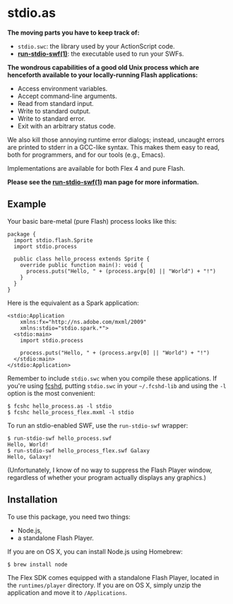 stdio.as
========

**The moving parts you have to keep track of:**

* `stdio.swc`: the library used by your ActionScript code.
* **[run-stdio-swf(1)][]**: the executable used to run your SWFs.

**The wondrous capabilities of a good old Unix process which are
henceforth available to your locally-running Flash applications:**

* Access environment variables.
* Accept command-line arguments.
* Read from standard input.
* Write to standard output.
* Write to standard error.
* Exit with an arbitrary status code.

We also kill those annoying runtime error dialogs; instead, uncaught
errors are printed to stderr in a GCC-like syntax.  This makes them
easy to read, both for programmers, and for our tools (e.g., Emacs).

Implementations are available for both Flex 4 and pure Flash.

**Please see the [run-stdio-swf(1)][] man page for more information.**

[run-stdio-swf(1)]: http://dbrock.github.com/stdio.as/run-stdio-swf.1


Example
-------

Your basic bare-metal (pure Flash) process looks like this:

    package {
      import stdio.flash.Sprite
      import stdio.process
    
      public class hello_process extends Sprite {
        override public function main(): void {
          process.puts("Hello, " + (process.argv[0] || "World") + "!")
        }
      }
    }

Here is the equivalent as a Spark application:

    <stdio:Application
        xmlns:fx="http://ns.adobe.com/mxml/2009"
        xmlns:stdio="stdio.spark.*">
      <stdio:main>
        import stdio.process
    
        process.puts("Hello, " + (process.argv[0] || "World") + "!")
      </stdio:main>
    </stdio:Application>

Remember to include `stdio.swc` when you compile these applications.
If you're using [fcshd][], putting `stdio.swc` in your `~/.fcshd-lib`
and using the `-l` option is the most convenient:

    $ fcshc hello_process.as -l stdio
    $ fcshc hello_process_flex.mxml -l stdio

[fcshd]: http://github.com/dbrock/fcshd

To run an stdio-enabled SWF, use the `run-stdio-swf` wrapper:

    $ run-stdio-swf hello_process.swf
    Hello, World!
    $ run-stdio-swf hello_process_flex.swf Galaxy
    Hello, Galaxy!

(Unfortunately, I know of no way to suppress the Flash Player window,
regardless of whether your program actually displays any graphics.)


Installation
------------

To use this package, you need two things:

* Node.js,
* a standalone Flash Player.

If you are on OS X, you can install Node.js using Homebrew:

    $ brew install node

The Flex SDK comes equipped with a standalone Flash Player, located in
the `runtimes/player` directory.  If you are on OS X, simply unzip the
application and move it to `/Applications`.
